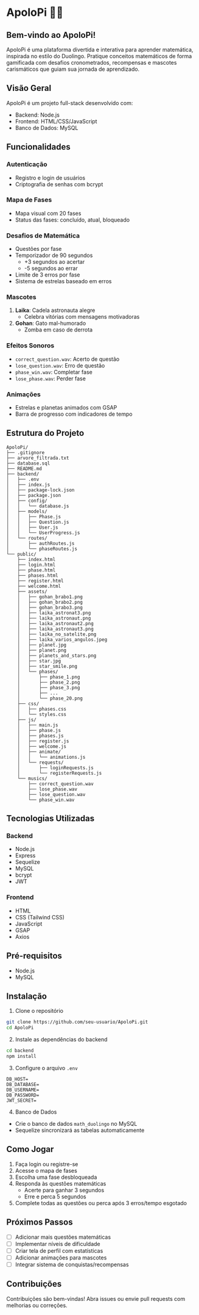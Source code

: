 # ApoloPi 🚀🧮

## Bem-vindo ao ApoloPi!

ApoloPi é uma plataforma divertida e interativa para aprender matemática, inspirada no estilo do Duolingo. Pratique conceitos matemáticos de forma gamificada com desafios cronometrados, recompensas e mascotes carismáticos que guiam sua jornada de aprendizado.

## Visão Geral

ApoloPi é um projeto full-stack desenvolvido com:
- Backend: Node.js
- Frontend: HTML/CSS/JavaScript
- Banco de Dados: MySQL

## Funcionalidades

### Autenticação
- Registro e login de usuários
- Criptografia de senhas com bcrypt

### Mapa de Fases
- Mapa visual com 20 fases
- Status das fases: concluído, atual, bloqueado

### Desafios de Matemática
- Questões por fase
- Temporizador de 90 segundos
  - +3 segundos ao acertar
  - -5 segundos ao errar
- Limite de 3 erros por fase
- Sistema de estrelas baseado em erros

### Mascotes
1. **Laika**: Cadela astronauta alegre
   - Celebra vitórias com mensagens motivadoras
2. **Gohan**: Gato mal-humorado
   - Zomba em caso de derrota

### Efeitos Sonoros
- `correct_question.wav`: Acerto de questão
- `lose_question.wav`: Erro de questão
- `phase_win.wav`: Completar fase
- `lose_phase.wav`: Perder fase

### Animações
- Estrelas e planetas animados com GSAP
- Barra de progresso com indicadores de tempo

## Estrutura do Projeto

```
ApoloPi/
├── .gitignore
├── arvore_filtrada.txt
├── database.sql
├── README.md
├── backend/
│   ├── .env
│   ├── index.js
│   ├── package-lock.json
│   ├── package.json
│   ├── config/
│   │   └── database.js
│   ├── models/
│   │   ├── Phase.js
│   │   ├── Question.js
│   │   ├── User.js
│   │   └── UserProgress.js
│   └── routes/
│       ├── authRoutes.js
│       └── phaseRoutes.js
└── public/
    ├── index.html
    ├── login.html
    ├── phase.html
    ├── phases.html
    ├── register.html
    ├── welcome.html
    ├── assets/
    │   ├── gohan_brabo1.png
    │   ├── gohan_brabo2.png
    │   ├── gohan_brabo3.png
    │   ├── laika_astronat3.png
    │   ├── laika_astronaut.png
    │   ├── laika_astronaut2.png
    │   ├── laika_astronaut3.png
    │   ├── laika_no_satelite.png
    │   ├── laika_varios_angulos.jpeg
    │   ├── planet.jpg
    │   ├── planet.png
    │   ├── planets_and_stars.png
    │   ├── star.jpg
    │   ├── star_smile.png
    │   └── phases/
    │       ├── phase_1.png
    │       ├── phase_2.png
    │       ├── phase_3.png
    │       ├── ...
    │       └── phase_20.png
    ├── css/
    │   ├── phases.css
    │   └── styles.css
    ├── js/
    │   ├── main.js
    │   ├── phase.js
    │   ├── phases.js
    │   ├── register.js
    │   ├── welcome.js
    │   ├── animate/
    │   │   └── animations.js
    │   └── requests/
    │       ├── loginRequests.js
    │       └── registerRequests.js
    └── musics/
        ├── correct_question.wav
        ├── lose_phase.wav
        ├── lose_question.wav
        └── phase_win.wav
```

## Tecnologias Utilizadas

### Backend
- Node.js
- Express
- Sequelize
- MySQL
- bcrypt
- JWT

### Frontend
- HTML
- CSS (Tailwind CSS)
- JavaScript
- GSAP
- Axios

## Pré-requisitos

- Node.js
- MySQL

## Instalação

1. Clone o repositório
```bash
git clone https://github.com/seu-usuario/ApoloPi.git
cd ApoloPi
```

2. Instale as dependências do backend
```bash
cd backend
npm install
```

3. Configure o arquivo `.env`
```
DB_HOST=
DB_DATABASE=
DB_USERNAME=
DB_PASSWORD=
JWT_SECRET=
```

4. Banco de Dados
- Crie o banco de dados `math_duolingo` no MySQL
- Sequelize sincronizará as tabelas automaticamente

## Como Jogar

1. Faça login ou registre-se
2. Acesse o mapa de fases
3. Escolha uma fase desbloqueada
4. Responda às questões matemáticas
   - Acerte para ganhar 3 segundos
   - Erre e perca 5 segundos
5. Complete todas as questões ou perca após 3 erros/tempo esgotado

## Próximos Passos

- [ ] Adicionar mais questões matemáticas
- [ ] Implementar níveis de dificuldade
- [ ] Criar tela de perfil com estatísticas
- [ ] Adicionar animações para mascotes
- [ ] Integrar sistema de conquistas/recompensas

## Contribuições

Contribuições são bem-vindas! Abra issues ou envie pull requests com melhorias ou correções.

